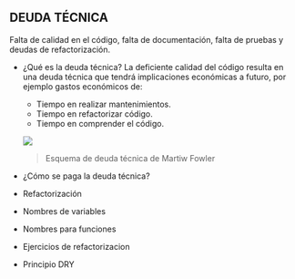 ## DEUDA TÉCNICA
Falta de calidad en el código, falta de documentación, falta de pruebas y deudas de refactorización.

- ¿Qué es la deuda técnica?
    La deficiente calidad del código resulta en una deuda técnica que tendrá implicaciones económicas a futuro, por ejemplo gastos económicos de:
    - Tiempo en realizar mantenimientos.
    - Tiempo en refactorizar código.
    - Tiempo en comprender el código.

    ![](https://github.com/Lercc/SolidCleanCode/img/esquema-deuda-tecnica.png)
    > Esquema de deuda técnica de Martiw Fowler

- ¿Cómo se paga la deuda técnica?
- Refactorización
- Nombres de variables
- Nombres para funciones
- Ejercicios de refactorizacion
- Principio DRY
